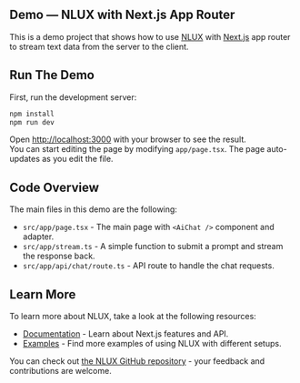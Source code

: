 ## Demo — NLUX with Next.js App Router

This is a demo project that shows how to use [NLUX](https://docs.nlkit.com/nlux) with [Next.js](https://nextjs.org/)
app router to stream text data from the server to the client.

## Run The Demo

First, run the development server:

```bash
npm install
npm run dev
```

Open [http://localhost:3000](http://localhost:3000) with your browser to see the result.<br />
You can start editing the page by modifying `app/page.tsx`. The page auto-updates as you edit the file.

## Code Overview

The main files in this demo are the following:

* `src/app/page.tsx` - The main page with `<AiChat />` component and adapter.
* `src/app/stream.ts` - A simple function to submit a prompt and stream the response back.
* `src/app/api/chat/route.ts` - API route to handle the chat requests.

## Learn More

To learn more about NLUX, take a look at the following resources:

- [Documentation](https://docs.nlkit.com/nlux) - Learn about Next.js features and API.
- [Examples](https://docs.nlkit.com/examples) - Find more examples of using NLUX with different setups.

You can check out [the NLUX GitHub repository](https://github.com/nlkitai/nlux/) - your feedback and contributions are welcome.
